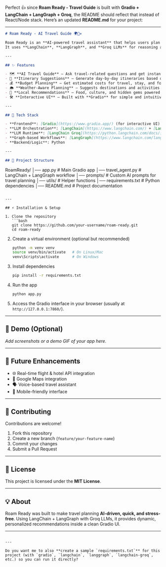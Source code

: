 Perfect 👍 since **Roam Ready - Travel Guide** is built with **Gradio + LangChain + LangGraph + Groq**, the README should reflect that instead of React/Node stack.
Here’s an updated **README.md** for your project:

---

```markdown
# Roam Ready - AI Travel Guide 🌍🤖✈️  

Roam Ready is an **AI-powered travel assistant** that helps users plan trips, explore destinations, and get personalized recommendations.  
It uses **LangChain**, **LangGraph**, and **Groq LLMs** for reasoning and dynamic trip planning, and a **Gradio interface** for a smooth user experience.  

---

## ✨ Features  

- 🗺️ **AI Travel Guide** – Ask travel-related questions and get instant AI-powered responses.  
- 📅 **Itinerary Suggestions** – Generate day-by-day itineraries based on preferences.  
- 💰 **Budget Planning** – Get estimated costs for travel, stay, and food.  
- 🌦️ **Weather-Aware Planning** – Suggests destinations and activities based on weather conditions.  
- 🍴 **Local Recommendations** – Food, culture, and hidden gems powered by AI.  
- 🛠️ **Interactive UI** – Built with **Gradio** for simple and intuitive use.  

---

## 🚀 Tech Stack  

- **Frontend**: [Gradio](https://www.gradio.app/) (for interactive UI)  
- **LLM Orchestration**: [LangChain](https://www.langchain.com/) + [LangChain Core](https://python.langchain.com/)  
- **LLM Runtime**: [LangChain Groq](https://python.langchain.com/docs/integrations/llms/groq)  
- **Graph-based Workflows**: [LangGraph](https://www.langchain.com/langgraph)  
- **Backend/Logic**: Python  

---

## 📂 Project Structure  

```

RoamReady/
│── app.py            # Main Gradio app
│── travel_agent.py   # LangChain + LangGraph workflow
│── prompts/          # Custom AI prompts for travel planning
│── utils/            # Helper functions
│── requirements.txt  # Python dependencies
│── README.md         # Project documentation

````

---

## ⚡ Installation & Setup  

1. Clone the repository  
   ```bash
   git clone https://github.com/your-username/roam-ready.git
   cd roam-ready
````

2. Create a virtual environment (optional but recommended)

   ```bash
   python -m venv venv
   source venv/bin/activate   # On Linux/Mac
   venv\Scripts\activate      # On Windows
   ```

3. Install dependencies

   ```bash
   pip install -r requirements.txt
   ```

4. Run the app

   ```bash
   python app.py
   ```

5. Access the Gradio interface in your browser (usually at `http://127.0.0.1:7860/`).

---

## 📸 Demo (Optional)

*Add screenshots or a demo GIF of your app here.*

---

## 🎯 Future Enhancements

* 🌐 Real-time flight & hotel API integration
* 📍 Google Maps integration
* 🗣️ Voice-based travel assistant
* 📲 Mobile-friendly interface

---

## 🤝 Contributing

Contributions are welcome!

1. Fork this repository
2. Create a new branch (`feature/your-feature-name`)
3. Commit your changes
4. Submit a Pull Request

---

## 📜 License

This project is licensed under the **MIT License**.

---

## 💡 About

Roam Ready was built to make travel planning **AI-driven, quick, and stress-free**.
Using LangChain + LangGraph with Groq LLMs, it provides dynamic, personalized recommendations inside a clean Gradio UI.

---

```

---

Do you want me to also **create a sample `requirements.txt`** for this project (with `gradio`, `langchain`, `langgraph`, `langchain-groq`, etc.) so you can run it directly?
```
